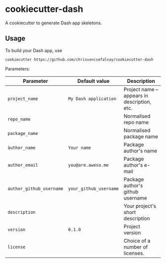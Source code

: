 # cookiecutter-dash

A cookiecutter to generate Dash app skeletons.

## Usage

To build your Dash app, use

```
cookiecutter https://github.com/chrisvoncsefalvay/cookiecutter-dash
```

Parameters:


| Parameter                	| Default value          	| Description                                 	|
|--------------------------	|------------------------	|---------------------------------------------	|
| `project_name`           	| `My Dash application`  	| Project name – appears in description, etc. 	|
| `repo_name`              	|                        	| Normalised repo name                        	|
| `package_name`           	|                        	| Normalised package name                     	|
| `àuthor_name`            	| `Your name`            	| Package author's name                       	|
| `author_email`           	| `you@are.aweso.me`     	| Package author's e-mail                     	|
| `author_github_username` 	| `your_github_username` 	| Package author's github username            	|
| `description`            	|                        	| Your project's short description            	|
| `version`                	| `0.1.0`                	| Project version                             	|
| `license`                	|                        	| Choice of a number of licenses.             	|
